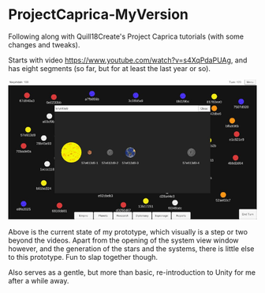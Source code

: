 # ProjectCaprica-MyVersion

Following along with Quill18Create's Project Caprica tutorials (with some changes and tweaks).

Starts with video https://www.youtube.com/watch?v=s4XqPdaPUAg, and has eight segments (so far, but for at least the last year or so).

<div align="centre"><img src="./screenshot1.jpg" /></div>

Above is the current state of my prototype, which visually is a step or two beyond the videos. Apart from the opening of the system view window however, and the generation of the stars and the systems, there is little else to this prototype. Fun to slap together though.

Also serves as a gentle, but more than basic, re-introduction to Unity for me after a while away.
